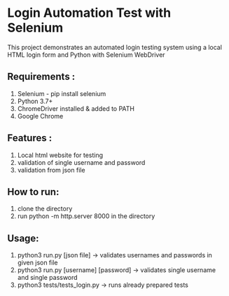 # Login Automation Test with Selenium

This project demonstrates an automated login testing system using a local HTML login form and Python with Selenium WebDriver

## Requirements :
1) Selenium - pip install selenium
2) Python 3.7+
3) ChromeDriver installed & added to PATH
4) Google Chrome
## Features :
1) Local html website for testing
2) validation of single username and password
3) validation from json file
## How to run:
1) clone the directory
2) run python -m http.server 8000 in the directory
## Usage:
1) python3 run.py [json file] -> validates usernames and passwords in given json file
2) python3 run.py [username] [password] -> validates single username and single password
3) python3 tests/tests_login.py -> runs already prepared tests


